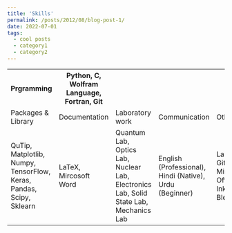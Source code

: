 ```yaml
---
title: 'Skills'
permalink: /posts/2012/08/blog-post-1/
date: 2022-07-01
tags:
  - cool posts
  - category1
  - category2
---
```


 <table>
  <tr>
    <th>Prgramming</th>
    <th>Python, C, Wolfram Language, Fortran, Git</th>
  
  </tr>
  <tr>
    <td>Packages & Library</td>
    <td>Documentation</td>
    <td>Laboratory work</td>
    <td>Communication</td>
    <td>Other</td>
  </tr>
  <tr>
    <td>QuTip, Matplotlib, Numpy, TensorFlow, Keras, Pandas, Scipy, Sklearn</td>
    <td>LaTeX, Mircosoft Word</td>
    <td>Quantum Lab, Optics Lab, Nuclear Lab, Electronics Lab, Solid State Lab, Mechanics Lab</td>
    <td>English (Professional), Hindi (Native), Urdu (Beginner)</td>
    <td>LabView, Github, Microsoft Office, Inkspace, Blender</td>
  </tr>
</table> 